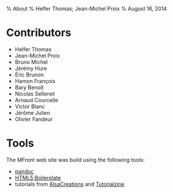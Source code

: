 % About
% Helfer Thomas; Jean-Michel Proix
% August 16, 2014

# Contributors

- Helfer Thomas
- Jean-Michel Proix
- Bruno Michel
- Jérémy Hure
- Éric Brunon
- Hamon François
- Bary Benoît
- Nicolas Sellenet
- Arnaud Courcelle
- Victor Blanc
- Jérôme Julien
- Olivier Fandeur

# Tools

The MFront web site was build using the following tools:

- [pandoc](http://johnmacfarlane.net/pandoc/index.html)
- [HTML5 Boilerplate](http://html5boilerplate.com)
- tutorials from [AlsaCreations](http://www.alsacreations.com) and
  [Tutorialzine](http://tutorialzine.com)

<!-- Local IspellDict: english -->

